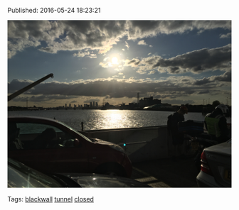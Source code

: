 


Published: 2016-05-24 18:23:21

![](144866489077-0.jpg)

Tags: [blackwall](tag-blackwall.md) [tunnel](tag-tunnel.md) [closed](tag-closed.md)
